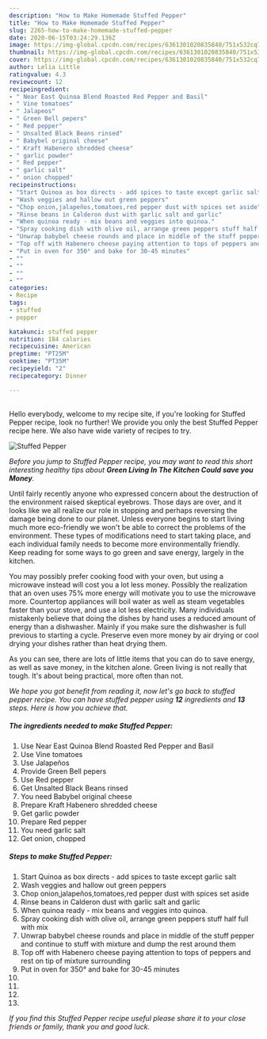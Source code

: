 ```yaml
---
description: "How to Make Homemade Stuffed Pepper"
title: "How to Make Homemade Stuffed Pepper"
slug: 2265-how-to-make-homemade-stuffed-pepper
date: 2020-06-15T03:24:29.136Z
image: https://img-global.cpcdn.com/recipes/6361301020835840/751x532cq70/stuffed-pepper-recipe-main-photo.jpg
thumbnail: https://img-global.cpcdn.com/recipes/6361301020835840/751x532cq70/stuffed-pepper-recipe-main-photo.jpg
cover: https://img-global.cpcdn.com/recipes/6361301020835840/751x532cq70/stuffed-pepper-recipe-main-photo.jpg
author: Lelia Little
ratingvalue: 4.3
reviewcount: 12
recipeingredient:
- " Near East Quinoa Blend Roasted Red Pepper and Basil"
- " Vine tomatoes"
- " Jalapeos"
- " Green Bell pepers"
- " Red pepper"
- " Unsalted Black Beans rinsed"
- " Babybel original cheese"
- " Kraft Habenero shredded cheese"
- " garlic powder"
- " Red pepper"
- " garlic salt"
- " onion chopped"
recipeinstructions:
- "Start Quinoa as box directs - add spices to taste except garlic salt"
- "Wash veggies and hallow out green peppers"
- "Chop onion,jalapeños,tomatoes,red pepper dust with spices set aside"
- "Rinse beans in Calderon dust with garlic salt and garlic"
- "When quinoa ready - mix beans and veggies into quinoa."
- "Spray cooking dish with olive oil, arrange green peppers stuff half full with mix"
- "Unwrap babybel cheese rounds and place in middle of the stuff pepper and continue to stuff with mixture and dump the rest around them"
- "Top off with Habenero cheese paying attention to tops of peppers and rest on tip of mixture surrounding"
- "Put in oven for 350° and bake for 30-45 minutes"
- ""
- ""
- ""
- ""
categories:
- Recipe
tags:
- stuffed
- pepper

katakunci: stuffed pepper 
nutrition: 184 calories
recipecuisine: American
preptime: "PT25M"
cooktime: "PT35M"
recipeyield: "2"
recipecategory: Dinner

---
```

<br>
Hello everybody, welcome to my recipe site, if you're looking for Stuffed Pepper recipe, look no further! We provide you only the best Stuffed Pepper recipe here. We also have wide variety of recipes to try.
<br>


![Stuffed Pepper](https://img-global.cpcdn.com/recipes/6361301020835840/751x532cq70/stuffed-pepper-recipe-main-photo.jpg)

<i>Before you jump to Stuffed Pepper recipe, you may want to read this short interesting healthy tips about 
<strong>Green Living In The Kitchen Could save you Money</strong>.</i>
</br>

Until fairly recently anyone who expressed concern about the destruction of the environment raised skeptical eyebrows. Those days are over, and it looks like we all realize our role in stopping and perhaps reversing the damage being done to our planet. Unless everyone begins to start living much more eco-friendly we won't be able to correct the problems of the environment. These types of modifications need to start taking place, and each individual family needs to become more environmentally friendly. Keep reading for some ways to go green and save energy, largely in the kitchen.

You may possibly prefer cooking food with your oven, but using a microwave instead will cost you a lot less money. Possibly the realization that an oven uses 75% more energy will motivate you to use the microwave more. Countertop appliances will boil water as well as steam vegetables faster than your stove, and use a lot less electricity. Many individuals mistakenly believe that doing the dishes by hand uses a reduced amount of energy than a dishwasher. Mainly if you make sure the dishwasher is full previous to starting a cycle. Preserve even more money by air drying or cool drying your dishes rather than heat drying them.

As you can see, there are lots of little items that you can do to save energy, as well as save money, in the kitchen alone. Green living is not really that tough. It's about being practical, more often than not.


<i>We hope you got benefit from reading it, now let's go back to stuffed pepper recipe. You can have stuffed pepper using <strong>12</strong> ingredients and <strong>13</strong> steps. Here is how you achieve that.
</i>

##### The ingredients needed to make Stuffed Pepper:

1. Use  Near East Quinoa Blend Roasted Red Pepper and Basil
1. Use  Vine tomatoes
1. Use  Jalapeños
1. Provide  Green Bell pepers
1. Use  Red pepper
1. Get  Unsalted Black Beans rinsed
1. You need  Babybel original cheese
1. Prepare  Kraft Habenero shredded cheese
1. Get  garlic powder
1. Prepare  Red pepper
1. You need  garlic salt
1. Get  onion, chopped


##### Steps to make Stuffed Pepper:

1. Start Quinoa as box directs - add spices to taste except garlic salt
1. Wash veggies and hallow out green peppers
1. Chop onion,jalapeños,tomatoes,red pepper dust with spices set aside
1. Rinse beans in Calderon dust with garlic salt and garlic
1. When quinoa ready - mix beans and veggies into quinoa.
1. Spray cooking dish with olive oil, arrange green peppers stuff half full with mix
1. Unwrap babybel cheese rounds and place in middle of the stuff pepper and continue to stuff with mixture and dump the rest around them
1. Top off with Habenero cheese paying attention to tops of peppers and rest on tip of mixture surrounding
1. Put in oven for 350° and bake for 30-45 minutes
1. 
1. 
1. 
1. 


<i>If you find this Stuffed Pepper recipe useful please share it to your close friends or family, thank you and good luck.</i>
